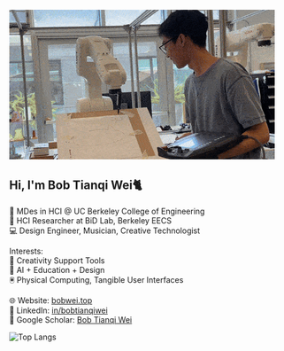![demo](coversmall.gif)
## Hi, I'm Bob Tianqi Wei🐈

🏫 MDes in HCI @ UC Berkeley College of Engineering  
🔬 HCI Researcher at BiD Lab, Berkeley EECS  
💻 Design Engineer, Musician, Creative Technologist  

Interests:  
🎨 Creativity Support Tools  
🤖 AI + Education + Design  
🖲️ Physical Computing, Tangible User Interfaces 

🌐 Website: [bobwei.top](https://www.bobwei.top)  
💼 LinkedIn: [in/bobtianqiwei](https://www.linkedin.com/in/bobtianqiwei)  
📑 Google Scholar: [Bob Tianqi Wei](https://scholar.google.com/citations?user=G1m94BIAAAAJ&hl=en)

![Top Langs](https://github-readme-stats.vercel.app/api/top-langs/?username=bobtianqiwei&layout=compact)
